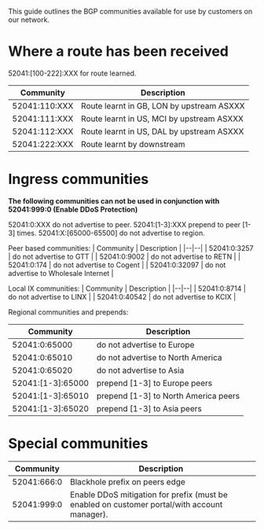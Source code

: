 [comment]: <> (title:BGP Communities)
[comment]: <> (author:Scaleblade NOC)
[comment]: <> (description:Documentation on all of Scaleblade's peering and customer bgp communities)
[comment]: <> (readtime:5)
[comment]: <> (picture:https://i.imgur.com/vLBeBq4.png)
[comment]: <> (timestamp:2025-09-03T00:00:00.000Z)
[commend]: <> (tag:ARTICLE,HELP)

This guide outlines the BGP communities available for use by customers on our network.

# Where a route has been received
52041:[100-222]:XXX for route learned.

| Community  | Description |
|--|--|
| 52041:110:XXX | Route learnt in GB, LON by upstream ASXXX |
| 52041:111:XXX | Route learnt in US, MCI by upstream ASXXX |
| 52041:112:XXX | Route learnt in US, DAL by upstream ASXXX |
| 52041:222:XXX | Route learnt by downstream |

# Ingress communities
**The following communities can not be used in conjunction with 52041:999:0 (Enable DDoS Protection)**

52041:0:XXX do not advertise to peer.
52041:[1-3]:XXX prepend to peer [1-3] times.
52041:X:[65000-65500] do not advertise to region.

Peer based communities:
| Community  | Description |
|--|--|
| 52041:0:3257 | do not advertise to GTT |
| 52041:0:9002 | do not advertise to RETN |
| 52041:0:174 | do not advertise to Cogent |
| 52041:0:32097 | do not advertise to Wholesale Internet |

Local IX communities:
| Community  | Description |
|--|--|
| 52041:0:8714 | do not advertise to LINX |
| 52041:0:40542 | do not advertise to KCIX |

Regional communities and prepends:

| Community  | Description |
|--|--|
| 52041:0:65000 | do not advertise to Europe |
| 52041:0:65010 | do not advertise to North America |
| 52041:0:65020 | do not advertise to Asia |
| 52041:[1-3]:65000 | prepend [1-3] to Europe peers |
| 52041:[1-3]:65010 | prepend [1-3] to North America peers |
| 52041:[1-3]:65020 | prepend [1-3] to Asia peers |

# Special communities
| Community  | Description |
|--|--|
| 52041:666:0 | Blackhole prefix on peers edge |
| 52041:999:0 | Enable DDoS mitigation for prefix (must be enabled on customer portal/with account manager). |